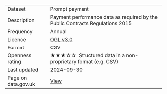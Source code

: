 <table>
<tr>
	<td>Dataset</td>
	<td>Prompt payment</td>
</tr>
<tr>
	<td>Description</td>
	<td>Payment performance data as required by the Public Contracts Regulations 2015</td>
</tr>
<tr>
	<td>Frequency</td>
	<td>Annual</td>
</tr>
<tr>
	<td>Licence</td>
	<td><a href="http://www.nationalarchives.gov.uk/doc/open-government-licence/version/3/">OGL v3.0</a></td>
</tr>
<tr>
	<td>Format</td>
	<td>CSV</td>
</tr>
<tr>
	<td>Openness rating</td>
	<td>&#9733&#9733&#9733&#9734&#9734&nbsp; Structured data in a non-proprietary format (e.g. CSV)</td>
</tr>
<tr>
	<td>Last updated</td>
	<td>2024-09-30</td>
</tr>
<tr>
	<td>Page on data.gov.uk</td>
	<td><a href="https://data.gov.uk/dataset/4eb0bea9-f089-4b02-b324-103a4b5bbc11/prompt-payment">View</a></td>
</tr>
</table>
